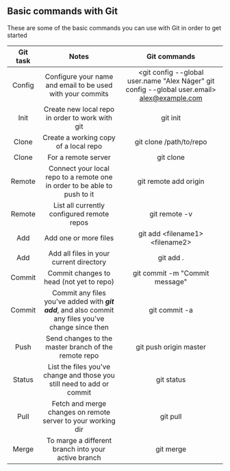 ## Basic commands with Git
These are some of the basic commands you can use with Git in order to get started

Git task | Notes | Git commands
| :---: | :---: | :---: 
Config | Configure your name and email to be used with your commits | <git config --global user.name "Alex Náger"   git config --global user.email> alex@example.com
Init | Create new local repo in order to work with git | git init
Clone | Create a working copy of a local repo | git clone /path/to/repo
Clone | For a remote server | git clone <repository-url>
Remote | Connect your local repo to a remote one in order to be able to push to it | git remote add origin <server>
Remote | List all currently configured remote repos | git remote -v
Add | Add one or more files | git add \<filename1\> \<filename2\>
Add | Add all files in your current directory | git add .
Commit | Commit changes to head (not yet to repo) | git commit -m "Commit message"
Commit | Commit any files you've added with ***git add***, and also commit any files you've change since then | git commit -a
Push | Send changes to the master branch of the remote repo | git push origin master
Status | List the files you've change and those you still need to add or commit | git status
Pull | Fetch and merge changes on remote server to your working dir | git pull
Merge | To marge a different branch into your active branch | git merge <branchname>
